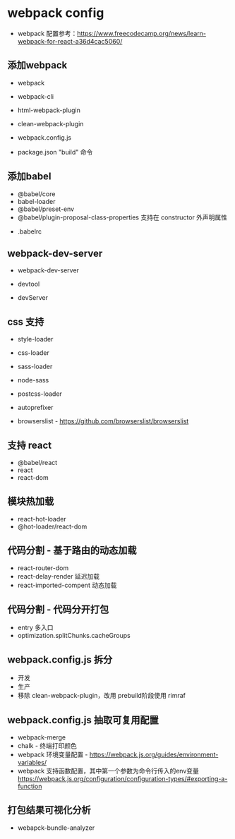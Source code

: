 # webpack config

- webpack 配置参考：https://www.freecodecamp.org/news/learn-webpack-for-react-a36d4cac5060/

## 添加webpack

- webpack
- webpack-cli
- html-webpack-plugin
- clean-webpack-plugin

- webpack.config.js
- package.json "build" 命令

## 添加babel

- @babel/core
- babel-loader
- @babel/preset-env
- @babel/plugin-proposal-class-properties 支持在 constructor 外声明属性
<!-- - @babel/preset-react
- @babel/plugin-syntax-dynamic-import -->

- .babelrc

## webpack-dev-server

- webpack-dev-server

- devtool
- devServer

## css 支持

- style-loader
- css-loader
- sass-loader
- node-sass
- postcss-loader
- autoprefixer

- browserslist - https://github.com/browserslist/browserslist

## 支持 react

- @babel/react
- react
- react-dom

## 模块热加载

- react-hot-loader
- @hot-loader/react-dom

## 代码分割 - 基于路由的动态加载

- react-router-dom
- react-delay-render 延迟加载 
- react-imported-compent 动态加载

## 代码分割 - 代码分开打包

- entry 多入口
- optimization.splitChunks.cacheGroups

## webpack.config.js 拆分

- 开发
- 生产
- 移除 clean-webpack-plugin，改用 prebuild阶段使用 rimraf

## webpack.config.js 抽取可复用配置

- webpack-merge
- chalk - 终端打印颜色
- webpack 环境变量配置 - https://webpack.js.org/guides/environment-variables/
- webpack 支持函数配置，其中第一个参数为命令行传入的env变量 https://webpack.js.org/configuration/configuration-types/#exporting-a-function

## 打包结果可视化分析

- webapck-bundle-analyzer